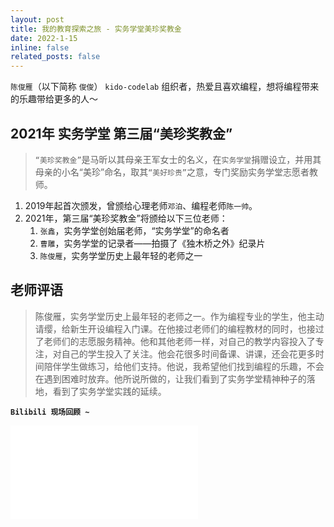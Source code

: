 ```yaml
---
layout: post
title: 我的教育探索之旅 - 实务学堂美珍奖教金
date: 2022-1-15
inline: false
related_posts: false
---
```


`陈俊雁`（以下简称 `俊俊`） `kido-codelab` 组织者，热爱且喜欢编程，想将编程带来的乐趣带给更多的人～



## 2021年 实务学堂 第三届“美珍奖教金”

> `“美珍奖教金”`是马昕以其母亲王军女士的名义，在`实务学堂`捐赠设立，并用其母亲的小名“美珍”命名，取其`“美好珍贵”`之意，专门奖励实务学堂志愿者教师。

1. 2019年起首次颁发，曾颁给心理老师`邓泊`、编程老师`陈一帅`。
2. 2021年，第三届“美珍奖教金”将颁给以下三位老师： 
   1. `张鑫`，实务学堂创始届老师，“实务学堂”的命名者
   2. `曹雕`，实务学堂的记录者——拍摄了《独木桥之外》纪录片 
   3. `陈俊雁`，实务学堂历史上最年轻的老师之一

## 老师评语

> 陈俊雁，实务学堂历史上最年轻的老师之一。作为编程专业的学生，他主动请缨，给新生开设编程入门课。在他接过老师们的编程教材的同时，也接过了老师们的志愿服务精神。他和其他老师一样，对自己的教学内容投入了专注，对自己的学生投入了关注。他会花很多时间备课、讲课，还会花更多时间陪伴学生做练习，给他们支持。他说，我希望他们找到编程的乐趣，不会在遇到困难时放弃。他所说所做的，让我们看到了实务学堂精神种子的落地，看到了实务学堂实践的延续。



**`Bilibili 现场回顾 ~`**

<iframe src="//player.bilibili.com/player.html?isOutside=true&aid=296021884&bvid=BV1zF411n7R2&cid=494911493&p=1&autoplay=0&muted=1" scrolling="no" border="0" frameborder="no" framespacing="0" allowfullscreen="true"></iframe>

